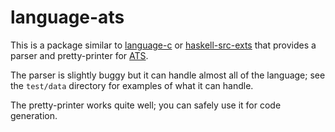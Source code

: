 # language-ats

This is a package similar to
[language-c](http://hackage.haskell.org/package/language-c) or
[haskell-src-exts](http://hackage.haskell.org/package/haskell-src-exts) that
provides a parser and pretty-printer for [ATS](http://ats-lang.org/).

The parser is slightly buggy but it can handle almost all of the language; see
the `test/data` directory for examples of what it can handle.

The pretty-printer works quite well; you can safely use it for code generation.
